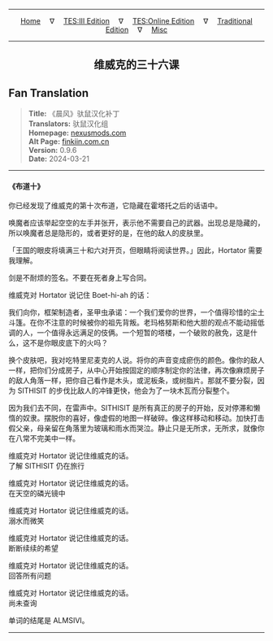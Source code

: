 
---

<!-- Jekyll Page Links -->

<center>
<a href="../../../../../index.html">Home</a>
&emsp;&nabla;&emsp;
<a href="../../../../index-tes3.html">TES:III Edition</a>
&emsp;&nabla;&emsp;
<a href="../../../../index-teso.html">TES:Online Edition</a>
&emsp;&nabla;&emsp;
<a href="../../../../index-traditional.html">Traditional Edition</a>
&emsp;&nabla;&emsp;
<a href="../../../../index-misc.html">Misc</a>
</center>

<!-- Markdown Body Below: -->

---

<center>
<h2><span style="font-family:SimSun">维威克的三十六课</span></h2>
</center>

## Fan Translation

> __Title:__ 《晨风》驮鼠汉化补丁\
> __Translators:__ ﻿驮鼠汉化组\
> __Homepage:__ [nexusmods.com][1]\
> __Alt Page:__ [finkiin.com.cn][2]\
> __Version:__ 0.9.6\
> __Date:__ 2024-03-21

[1]: https://www.nexusmods.com/morrowind/mods/53885
[2]: https://finkiin.com.cn/d/1153

---

#### 《布道十》

你已经发现了维威克的第十次布道，它隐藏在霍塔托之后的话语中。

唤魔者应该举起空空的左手并张开，表示他不需要自己的武器。出现总是隐藏的，所以唤魔者总是隐形的，或者更好的是，在他的敌人的皮肤里。

「王国的眼皮将填满三十和六对开页，但眼睛将阅读世界。」因此，Hortator 需要我理解。

剑是不耐烦的签名。不要在死者身上写合同。

维威克对 Hortator 说记住 Boet-hi-ah 的话：

我们向你，框架制造者，圣甲虫承诺：一个我们爱你的世界，一个值得珍惜的尘土斗篷。在你不注意的时候被你的祖先背叛。老玛格努斯和他大胆的观点不能动摇低调的人，一个值得永远满足的伎俩。一个短暂的塔楼，一个破败的赦免，这是什么，这不是你眼皮底下的火吗？

换个皮肤吧，我对吃特里尼麦克的人说。将你的声音变成瘀伤的颜色。像你的敌人一样，把你们分成房子，从中心开始按固定的顺序制定你的法律，再次像麻烦房子的敌人角落一样，把你自己看作是木头，或泥板条，或树脂片。那就不要分裂，因为 SITHISIT 的步伐比敌人的冲锋更快，他会为了一块木瓦而分裂整个。

因为我们去不同，在雷声中。SITHISIT 是所有真正的房子的开始，反对停滞和懒惰的奴隶。摆脱你的喜好，像虚假的地图一样破碎。像这样移动和移动。加快打击假父亲，母亲留在角落里为玻璃和雨水而哭泣。静止只是无所求，无所求，就像你在八常不完美中一样。

维威克对 Hortator 说记住维威克的话。\
了解 SITHISIT 仍在旅行

维威克对 Hortator 说记住维威克的话。\
在天空的磷光镜中

维威克对 Hortator 说记住维威克的话。\
溺水而微笑

维威克对 Hortator 说记住维威克的话。\
断断续续的希望

维威克对 Hortator 说记住维威克的话。\
回答所有问题

维威克对 Hortator 说记住维威克的话。\
尚未查询

单词的结尾是 ALMSIVI。

---
